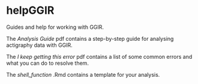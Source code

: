 # helpGGIR
Guides and help for working with GGIR.

The *Analysis Guide* pdf contains a step-by-step guide for analysing actigraphy data with GGIR.

The *I keep getting this error* pdf contains a list of some common errors and what you can do to resolve them.

The *shell_function* .Rmd contains a template for your analysis.
